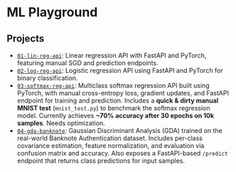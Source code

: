 # ML Playground

## Projects

- [`01-lin-reg-api`](./01-lin-reg-api): Linear regression API with FastAPI and PyTorch, featuring manual SGD and prediction endpoints.
- [`02-log-reg-api`](./02-log-reg-api): Logistic regression API using FastAPI and PyTorch for binary classification.
- [`03-softmax-reg-api`](./03-softmax-reg-api): Multiclass softmax regression API built using PyTorch, with manual cross-entropy loss, gradient updates, and FastAPI endpoint for training and prediction. Includes a **quick & dirty manual MNIST test** (`mnist_test.py`) to benchmark the softmax regression model. Currently achieves **~70% accuracy after 30 epochs on 10k samples**. Needs optimization.
- [`04-gda-banknote`](./04-gda-banknote): Gaussian Discriminant Analysis (GDA) trained on the real-world Banknote Authentication dataset. Includes per-class covariance estimation, feature normalization, and evaluation via confusion matrix and accuracy. Also exposes a FastAPI-based `/predict` endpoint that returns class predictions for input samples.
